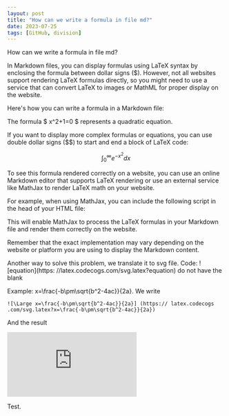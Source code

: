 ```yaml
---
layout: post
title: "How can we write a formula in file md?"
date: 2023-07-25
tags: [GitHub, division]
---
```


How can we write a formula in file md?

In Markdown files, you can display formulas using LaTeX syntax by enclosing the formula between dollar signs ($). However, not all websites support rendering LaTeX formulas directly, so you might need to use a service that can convert LaTeX to images or MathML for proper display on the website.
<!--more-->

Here's how you can write a formula in a Markdown file:

The formula $ x^2+1=0 $ represents a quadratic equation.

If you want to display more complex formulas or equations, you can use double dollar signs ($$) to start and end a block of LaTeX code:

$$
\int_{0}^{\infty} e^{-x^2} dx
$$

To see this formula rendered correctly on a website, you can use an online Markdown editor that supports LaTeX rendering or use an external service like MathJax to render LaTeX math on your website.

For example, when using MathJax, you can include the following script in the head of your HTML file:

<script type="text/javascript" async
  src="https://cdnjs.cloudflare.com/ajax/libs/mathjax/2.7.7/MathJax.js?config=TeX-MML-AM_CHTML">
</script>

This will enable MathJax to process the LaTeX formulas in your Markdown file and render them correctly on the website.

Remember that the exact implementation may vary depending on the website or platform you are using to display the Markdown content.


Another way to solve this problem, we translate it to svg file. Code: ![equation](https: //latex.codecogs.com/svg.latex?equation) do not have the blank

Example: x=\frac{-b\pm\sqrt{b^2-4ac}}{2a}. We write
```
![\Large x=\frac{-b\pm\sqrt{b^2-4ac}}{2a}] (https:// latex.codecogs .com/svg.latex?x=\frac{-b\pm\sqrt{b^2-4ac}}{2a})

```
And the result

![\Large x=\frac{-b\pm\sqrt{b^2-4ac}}{2a}](https://latex.codecogs.com/svg.latex?x%3D%5Cfrac%7B-b%5Cpm%5Csqrt%7Bb%5E2-4ac%7D%7D%7B2a%7D)

Test.

<div class="fb-comments" data-href="https://hoangnamphan.github.io/blog/equation" data-width="300" data-numposts="10"></div>

